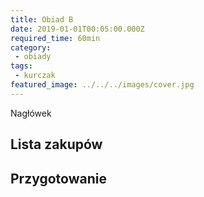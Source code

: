 ```yaml
---
title: Obiad B
date: 2019-01-01T00:05:00.000Z
required_time: 60min
category:
 - obiady
tags:
 - kurczak
featured_image: ../../../images/cover.jpg
---
```

    
Nagłówek  
<!---- splitter ---->
## Lista zakupów  

<!---- splitter ---->
## Przygotowanie  
